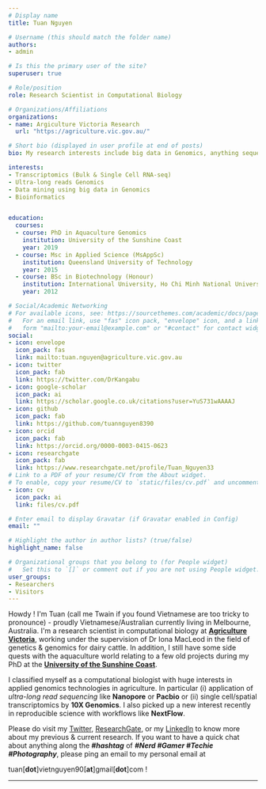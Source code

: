 ```yaml
---
# Display name
title: Tuan Nguyen

# Username (this should match the folder name)
authors:
- admin

# Is this the primary user of the site?
superuser: true

# Role/position
role: Research Scientist in Computational Biology

# Organizations/Affiliations
organizations:
- name: Argiculture Victoria Research
  url: "https://agriculture.vic.gov.au/"

# Short bio (displayed in user profile at end of posts)
bio: My research interests include big data in Genomics, anything sequencing (from ultra-long read sequencing like Nanopore or Pacbio to short read like Illumina NovaSeq) as well as bioinformatics in general.

interests:
- Transcriptomics (Bulk & Single Cell RNA-seq)
- Ultra-long reads Genomics
- Data mining using big data in Genomics
- Bioinformatics


education:
  courses:
  - course: PhD in Aquaculture Genomics
    institution: University of the Sunshine Coast
    year: 2019
  - course: Msc in Applied Science (MsAppSc)
    institution: Queensland University of Technology
    year: 2015
  - course: BSc in Biotechnology (Honour)
    institution: International University, Ho Chi Minh National University
    year: 2012

# Social/Academic Networking
# For available icons, see: https://sourcethemes.com/academic/docs/page-builder/#icons
#   For an email link, use "fas" icon pack, "envelope" icon, and a link in the
#   form "mailto:your-email@example.com" or "#contact" for contact widget.
social:
- icon: envelope
  icon_pack: fas
  link: mailto:tuan.nguyen@agriculture.vic.gov.au
- icon: twitter
  icon_pack: fab
  link: https://twitter.com/DrKangabu
- icon: google-scholar
  icon_pack: ai
  link: https://scholar.google.co.uk/citations?user=YuS731wAAAAJ
- icon: github
  icon_pack: fab
  link: https://github.com/tuannguyen8390
- icon: orcid
  icon_pack: fab
  link: https://orcid.org/0000-0003-0415-0623
- icon: researchgate
  icon_pack: fab
  link: https://www.researchgate.net/profile/Tuan_Nguyen33
# Link to a PDF of your resume/CV from the About widget.
# To enable, copy your resume/CV to `static/files/cv.pdf` and uncomment the lines below.
- icon: cv
  icon_pack: ai
  link: files/cv.pdf

# Enter email to display Gravatar (if Gravatar enabled in Config)
email: ""

# Highlight the author in author lists? (true/false)
highlight_name: false

# Organizational groups that you belong to (for People widget)
#   Set this to `[]` or comment out if you are not using People widget.
user_groups:
- Researchers
- Visitors
---
```


Howdy ! I'm Tuan (call me Twain if you found Vietnamese are too tricky to pronounce) - proudly Vietnamese/Australian currently living in Melbourne, Australia. I'm a research scientist in computational biology at [**Agriculture Victoria**](https://agriculture.vic.gov.au/), working under the supervision of Dr Iona MacLeod in the field of genetics & genomics for dairy cattle. In addition, I still have some side quests with the aquaculture world relating to a few old projects during my PhD at the [**University of the Sunshine Coast**](https://usc.edu.au).

I classified myself as a computational biologist with huge interests in applied genomics technologies in agriculture. In particular (i) application of *ultra-long read sequencing* like **Nanopore** or **Pacbio** or (ii) single cell/spatial transcriptomics by **10X Genomics**. I also picked up a new interest recently in reproducible science with workflows like **NextFlow**. 

Please do visit my [Twitter](https://twitter.com/DrKangabu), [ResearchGate](https://www.researchgate.net/profile/Tuan_Nguyen33), or my [LinkedIn](https://www.linkedin.com/in/tuan-nguyen-38a94179/) to know more about my previous & current research. If you want to have a quick chat about anything along the ***#hashtag*** of ***#Nerd #Gamer #Techie #Photography***, please ping an email to my personal email at


tuan[**dot**]vietnguyen90[**at**]gmail[**dot**]com !

---


